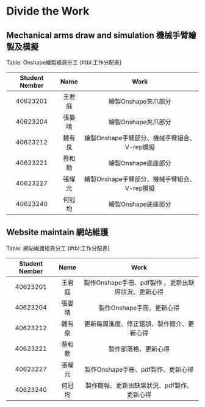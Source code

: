 Divide the Work
===



Mechanical arms draw and simulation 機械手臂繪製及模擬
---

Table: Onshape繪製組員分工 {#tbl:工作分配表}

| Student Nember | Name | Work |
|:--------------------:|:----------:|:--------------------------------------------------------------:|
| 40623201 | 王君庭 | 繪製Onshape夾爪部分 |
| 40623204 | 張晏晴 | 繪製Onshape夾爪部分 |
| 40623212 | 魏有泉 | 繪製Onshape手臂部分、機械手臂組合、V-rep模擬 |
| 40623221 | 蔡和勳 | 繪製Onshape底座部分 |
| 40623227 | 張耀元 | 繪製Onshape手臂部分、機械手臂組合、V-rep模擬 |
| 40623240 | 何冠均 | 繪製Onshape底座部分 |
Website maintain 網站維護
---

Table: 網站維護組員分工 {#tbl:工作分配表}

| Student Nember | Name | Work |
|:--------------------:|:----------:|:--------------------------------------------------------------:|
| 40623201 | 王君庭 | 製作Onshape手冊、pdf製作 、更新出缺席狀況、更新心得|
| 40623204 | 張晏晴 | 製作Onshape手冊、更新心得 |
| 40623212 | 魏有泉 | 更新每周進度、修正錯誤、製作簡介、更新心得 |
| 40623221 | 蔡和勳 | 製作部落格、更新心得 |
| 40623227 | 張耀元 | 製作Onshape手冊、pdf製作、更新心得 |
| 40623240 | 何冠均 | 製作簡報、更新出缺席狀況、pdf製作、更新心得 |
